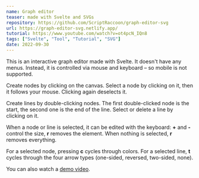 ```yaml
---
name: Graph editor
teaser: made with Svelte and SVGs
repository: https://github.com/ScriptRaccoon/graph-editor-svg
url: https://graph-editor-svg.netlify.app/
tutorial: https://www.youtube.com/watch?v=ot4pcN_IQn8
tags: ["Svelte", "Tool", "Tutorial", "SVG"]
date: 2022-09-30
---
```


This is an interactive graph editor made with Svelte. It doesn't have any menus. Instead, it is controlled via mouse and keyboard – so mobile is not supported.

Create nodes by clicking on the canvas. Select a node by clicking on it, then it follows your mouse. Clicking again deselects it.

Create lines by double-clicking nodes. The first double-clicked node is the start, the second one is the end of the line. Select or delete a line by clicking on it.

When a node or line is selected, it can be edited with the keyboard: **+** and **-** control the size, **r** removes the element. When nothing is selected, **r** removes everything.

For a selected node, pressing **c** cycles through colors. For a selected line, **t** cycles through the four arrow types (one-sided, reversed, two-sided, none).

You can also watch a [demo video](https://graph-editor-svg.netlify.app/demo.mp4).
